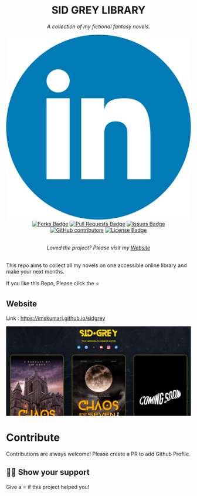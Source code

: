 <h1 align="center">SID GREY LIBRARY</h1>
<p align="center"><i>A collection of my fictional fantasy novels.</i></p>
<div align="center">
  <a href="https://www.linkedin.com/in/imskumarj/"><img src="https://github.com/imskumarj/sidgrey/blob/main/linkedin-icon.png" width=“10%” height=“10%”/></a>
<a href="https://github.com/elangosundar/awesome-README-templates/network/members"><img src="https://img.shields.io/github/forks/elangosundar/awesome-README-templates" alt="Forks Badge"/></a>
<a href="https://github.com/elangosundar/awesome-README-templates/pulls"><img src="https://img.shields.io/github/issues-pr/elangosundar/awesome-README-templates" alt="Pull Requests Badge"/></a>
<a href="https://github.com/elangosundar/awesome-README-templates/issues"><img src="https://img.shields.io/github/issues/elangosundar/awesome-README-templates" alt="Issues Badge"/></a>
<a href="https://github.com/elangosundar/awesome-README-templates/graphs/contributors"><img alt="GitHub contributors" src="https://img.shields.io/github/contributors/elangosundar/awesome-README-templates?color=2b9348"></a>
<a href="https://github.com/elangosundar/awesome-README-templates/blob/master/LICENSE"><img src="https://img.shields.io/github/license/elangosundar/awesome-README-templates?color=2b9348" alt="License Badge"/></a>
</div>
<br>
<p align="center"><i>Loved the project? Please visit my <a href="https://imskumarj.github.io/sidgrey/">Website</a></i></p>
<br>
This repo aims to collect all my novels on one accessible online library and make your next months.

If you like this Repo, Please click the :star:


## Website

Link : https://imskumarj.github.io/sidgrey

<a href="https://imskumarj.github.io/sidgrey/"><img src="https://github.com/imskumarj/sidgrey/blob/main/website-ss.png" alt="Awesome README Templates" /></a>


# Contribute

Contributions are always welcome! Please create a PR to add Github Profile.


## :man_astronaut: Show your support

Give a ⭐️ if this project helped you!
